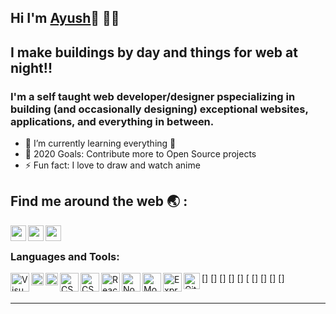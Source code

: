  
## Hi I'm [Ayush](website)👋 👨‍💻 



## I make buildings by day and things for web at night!!
### I'm a self taught web developer/designer pspecializing in building (and occasionally designing) exceptional websites, applications, and everything in between.

- 🌱 I’m currently learning everything 🤣
- 🥅 2020 Goals: Contribute more to Open Source projects
- ⚡ Fun fact: I love to draw and watch anime



## Find me around the web :earth_asia: :

[<img align="left" alt="codeSTACKr.com" width="25px" src="http://kabramkrafts.com/wp-content/uploads/2017/04/earth.svg" />][website] 
[<img align="left" alt="codeSTACKr | LinkedIn" width="25px" src="https://cdn.worldvectorlogo.com/logos/linkedin-icon-2.svg" />][linkedin] 
[<img align="left" alt="codeSTACKr | Instagram" width="25px" src="https://cdn.worldvectorlogo.com/logos/instagram-2016.svg" />][instagram] 

<br />

### Languages and Tools:

[<img align="left" alt="Visual Studio Code" width="30px" src="https://cdn.worldvectorlogo.com/logos/visual-studio-code-1.svg" />]
[<img align="left" alt="HTML5" width="20px" src="https://cdn.worldvectorlogo.com/logos/html-5.svg" />]
[<img align="left" alt="CSS3" width="20px" src="https://cdn.worldvectorlogo.com/logos/css-5.svg" />]
[<img align="left" alt="CSS3" width="30px" src="https://cdn.worldvectorlogo.com/logos/sass-1.svg" />]
[<img align="left" alt="CSS3" width="30px" src="https://cdn.worldvectorlogo.com/logos/javascript.svg" />]
[<img align="left" alt="React" width="30px" src="https://cdn.worldvectorlogo.com/logos/react-1.svg" />
[<img align="left" alt="Node.js" width="30px" src="https://cdn.worldvectorlogo.com/logos/nodejs.svg" />]
[<img align="left" alt="MongoDB" width="30px" src="https://cdn.worldvectorlogo.com/logos/mongodb-icon-1.svg" />]
[<img align="left" alt="Express.js" width="30px" src="https://cdn.worldvectorlogo.com/logos/express-109.svg" />]
[<img align="left" alt="GitHub" width="26px" src="https://cdn.worldvectorlogo.com/logos/github-icon.svg" />]
<br />
<br />

---

[website]: https://webdevayush.herokuapp.com/
[instagram]: https://www.instagram.com/_ayushguptaa/
[linkedin]: https://linkedin.com/in/codeSTACKr

